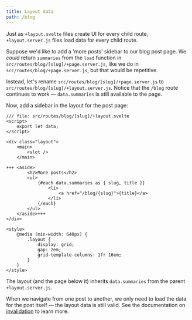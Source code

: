 ```yaml
---
title: Layout data
path: /blog
---
```


Just as `+layout.svelte` files create UI for every child route, `+layout.server.js` files load data for every child route.

Suppose we'd like to add a 'more posts' sidebar to our blog post page. We _could_ return `summaries` from the `load` function in `src/routes/blog/[slug]/+page.server.js`, like we do in `src/routes/blog/+page.server.js`, but that would be repetitive.

Instead, let's rename `src/routes/blog/[slug]/+page.server.js` to `src/routes/blog/[slug]/+layout.server.js`. Notice that the `/blog` route continues to work — `data.summaries` is still available to the page.

Now, add a sidebar in the layout for the post page:

```svelte
/// file: src/routes/blog/[slug]/+layout.svelte
<script>
	export let data;
</script>

<div class="layout">
	<main>
		<slot />
	</main>

+++	<aside>
		<h2>More posts</h2>
		<ul>
			{#each data.summaries as { slug, title }}
				<li>
					<a href="/blog/{slug}">{title}</a>
				</li>
			{/each}
		</ul>
	</aside>+++
</div>

<style>
	@media (min-width: 640px) {
		.layout {
			display: grid;
			gap: 2em;
			grid-template-columns: 1fr 16em;
		}
	}
</style>
```

The layout (and the page below it) inherits `data.summaries` from the parent `+layout.server.js`.

When we navigate from one post to another, we only need to load the data for the post itself — the layout data is still valid. See the documentation on [invalidation](https://kit.svelte.dev/docs/load#rerunning-load-functions) to learn more.
